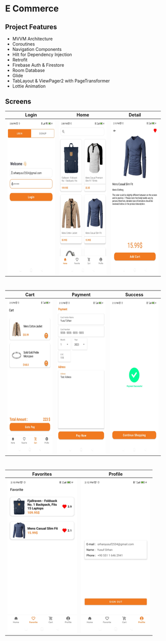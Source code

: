 # E Commerce
## Project Features
 - MVVM Architecture
 - Coroutines
 - Navigation Components
 - Hilt for Dependency Injection
 - Retrofit
 - Firebase Auth & Firestore
 - Room Database
 - Glide
 - TabLayout & ViewPager2 with PageTransformer
 - Lottie Animation

## Screens

| Login | Home | Detail |
| ------ | ---- | ------ |
|<img src="https://github.com/Yusuf-Orhan/E-Commerce/blob/main/src/loginscreen.png" height="500"/>|<img src="https://github.com/Yusuf-Orhan/E-Commerce/blob/main/src/homescreen.png" height="500"/>|<img src="https://github.com/Yusuf-Orhan/E-Commerce/blob/main/src/detailscreen.png" height="500"/>|

</br>

| Cart | Payment | Success |
| --- | ------- | ------- |
|<img src="https://github.com/Yusuf-Orhan/E-Commerce/blob/main/src/cartscreen.png" height="500"/>|<img src="https://github.com/Yusuf-Orhan/E-Commerce/blob/main/src/payscreen.png" height="500"/>|<img src="https://github.com/Yusuf-Orhan/E-Commerce/blob/main/src/paysucces.png" height="500"/>|

</br>

| Favorites | Profile |
| --------- | ------- |
|<img src="https://github.com/Yusuf-Orhan/E-Commerce/blob/main/src/favoritescreen.png"  height="500"/>|<img src="https://github.com/Yusuf-Orhan/E-Commerce/blob/main/src/profile.png" height="500"/>|

